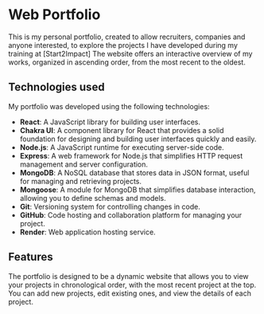 # Web Portfolio

This is my personal portfolio, created to allow recruiters, companies and anyone interested, to explore the projects I have developed during my training at [Start2Impact] The website offers an interactive overview of my works, organized in ascending order, from the most recent to the oldest.

## Technologies used

My portfolio was developed using the following technologies:

- **React**: A JavaScript library for building user interfaces.
- **Chakra UI**: A component library for React that provides a solid foundation for designing and building user interfaces quickly and easily.
- **Node.js**: A JavaScript runtime for executing server-side code.
- **Express**: A web framework for Node.js that simplifies HTTP request management and server configuration.
- **MongoDB**: A NoSQL database that stores data in JSON format, useful for managing and retrieving projects.
- **Mongoose**: A module for MongoDB that simplifies database interaction, allowing you to define schemas and models.
- **Git**: Versioning system for controlling changes in code.
- **GitHub**: Code hosting and collaboration platform for managing your project.
- **Render**: Web application hosting service.

## Features

The portfolio is designed to be a dynamic website that allows you to view your projects in chronological order, with the most recent project at the top. You can add new projects, edit existing ones, and view the details of each project.
